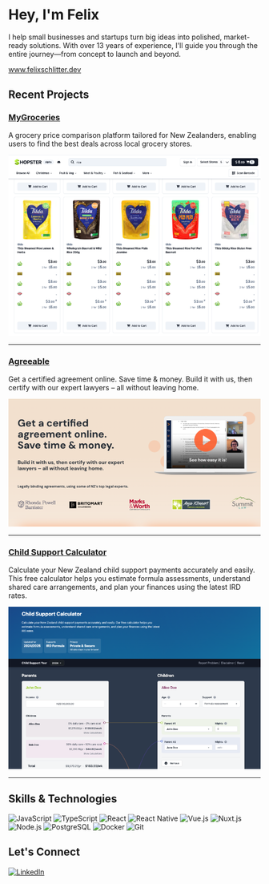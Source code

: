 <h1>Hey, I'm Felix</h1>

<p>I help small businesses and startups turn big ideas into polished, market-ready solutions. With over 13 years of experience, I'll guide you through the entire journey—from concept to launch and beyond.</p>

<p><a href="https://www.felixschlitter.dev">www.felixschlitter.dev</a></p>

<h2>Recent Projects</h2>

### [MyGroceries](https://www.mygroceries.nz)

A grocery price comparison platform tailored for New Zealanders, enabling users
to find the best deals across local grocery stores.

[![MyGroceries Screenshot](images/shopster.png)](https://www.mygroceries.nz)

---

### [Agreeable](https://agreeable.co.nz)

Get a certified agreement online.  Save time & money.  Build it with us, then
certify with our expert lawyers – all without leaving home.

[![Agreeable Screenshot](images/agreeable.png)](https://agreeable.co.nz)

---

### [Child Support Calculator](https://www.childsupportcalculator.nz)

Calculate your New Zealand child support payments accurately and easily. This
free calculator helps you estimate formula assessments, understand shared care
arrangements, and plan your finances using the latest IRD rates.

[![Child Support Calculator Screenshot](images/childsupportcalc.png)](https://www.childsupportcalculator.nz)

---

<h2>Skills & Technologies</h2>

<p>
  <img src="https://img.shields.io/badge/JavaScript-F7DF1E?style=for-the-badge&logo=javascript&logoColor=black" alt="JavaScript" />
  <img src="https://img.shields.io/badge/TypeScript-3178C6?style=for-the-badge&logo=typescript&logoColor=white" alt="TypeScript" />
  <img src="https://img.shields.io/badge/React-61DAFB?style=for-the-badge&logo=react&logoColor=black" alt="React" />
  <img src="https://img.shields.io/badge/React_Native-61DAFB?style=for-the-badge&logo=react&logoColor=black" alt="React Native" />
  <img src="https://img.shields.io/badge/Vue.js-4FC08D?style=for-the-badge&logo=vue.js&logoColor=white" alt="Vue.js" />
  <img src="https://img.shields.io/badge/Nuxt.js-00DC82?style=for-the-badge&logo=nuxt.js&logoColor=white" alt="Nuxt.js" />
  <img src="https://img.shields.io/badge/Node.js-339933?style=for-the-badge&logo=node.js&logoColor=white" alt="Node.js" />
  <img src="https://img.shields.io/badge/PostgreSQL-4169E1?style=for-the-badge&logo=postgresql&logoColor=white" alt="PostgreSQL" />
  <img src="https://img.shields.io/badge/Docker-2496ED?style=for-the-badge&logo=docker&logoColor=white" alt="Docker" />
  <img src="https://img.shields.io/badge/Git-F05032?style=for-the-badge&logo=git&logoColor=white" alt="Git" />
</p>

<h2>Let's Connect</h2>

<p>
  <a href="https://linkedin.com/in/felixschlitter" target="blank">
    <img align="center" src="https://raw.githubusercontent.com/rahuldkjain/github-profile-readme-generator/master/src/images/icons/Social/linked-in-alt.svg" alt="LinkedIn" height="30" width="40" />
  </a>
</p>
